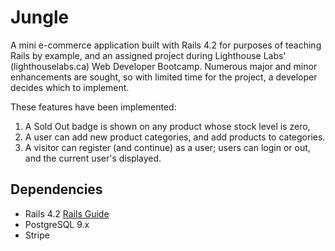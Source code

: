 # Jungle

A mini e-commerce application built with Rails 4.2 for purposes of teaching Rails by example, and an assigned project during Lighthouse Labs' (lighthouselabs.ca) Web Developer Bootcamp. Numerous major and minor enhancements are sought, so with limited time for the project, a developer decides which to implement.

These features have been implemented:
1)  A Sold Out badge is shown on any product whose stock level is zero,
2)  A user can add new product categories, and add products to categories.
3)  A visitor can register (and continue) as a user; users can login or out, and the current user's displayed.


## Dependencies

* Rails 4.2 [Rails Guide](http://guides.rubyonrails.org/v4.2/)
* PostgreSQL 9.x
* Stripe
